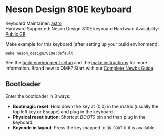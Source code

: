 # Neson Design 810E keyboard

Keyboard Maintainer: [astro](https://github.com/yulei)  
Hardware Supported: Neson Design 810E keyboard
Hardware Availability: [Public GB](https://geekhack.org/index.php?topic=120539.0)

Make example for this keyboard (after setting up your build environment):

    make neson_design/810e:default

See the [build environment setup](https://docs.qmk.fm/#/getting_started_build_tools) and the [make instructions](https://docs.qmk.fm/#/getting_started_make_guide) for more information. Brand new to QMK? Start with our [Complete Newbs Guide](https://docs.qmk.fm/#/newbs).

## Bootloader

Enter the bootloader in 3 ways:

* **Bootmagic reset**: Hold down the key at (0,0) in the matrix (usually the top left key or Escape) and plug in the keyboard.
* **Physical reset button**: Shortcut *BOOT0* pin and than plug in the keyboard.
* **Keycode in layout**: Press the key mapped to `QK_BOOT` if it is available.
